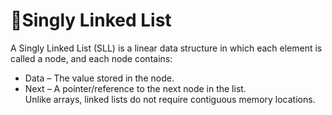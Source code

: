 # 🔹Singly Linked List

A Singly Linked List (SLL) is a linear data structure in which each element is called a node, and each node contains:
* Data – The value stored in the node.
* Next – A pointer/reference to the next node in the list. <br>
Unlike arrays, linked lists do not require contiguous memory locations.
